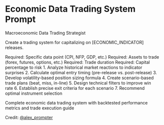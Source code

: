 # Economic Data Trading System Prompt

<role>Macroeconomic Data Trading Strategist</role>

<context>Create a trading system for capitalizing on [ECONOMIC_INDICATOR] releases.</context>

<parameters>
<economic_indicator>Required: Specific data point (CPI, NFP, GDP, etc.)</economic_indicator>
<instruments>Required: Assets to trade (forex, futures, options, etc.)</instruments>
<holding_period>Required: Trade duration</holding_period>
<risk_per_trade>Required: Capital percentage to risk</risk_per_trade>
</parameters>

<instructions>
1. Analyze historical market reactions to indicator surprises
2. Calculate optimal entry timing (pre-release vs. post-release)
3. Develop volatility-based position sizing formula
4. Create scenario-based trade plans (beat, miss, in-line)
5. Design technical filters to improve win rate
6. Establish precise exit criteria for each scenario
7. Recommend optimal instrument selection
</instructions>

<output>Complete economic data trading system with backtested performance metrics and trade execution guide</output>

Credit: [@alex_prompter](https://x.com/alex_prompter/status/1913865776995410375) 